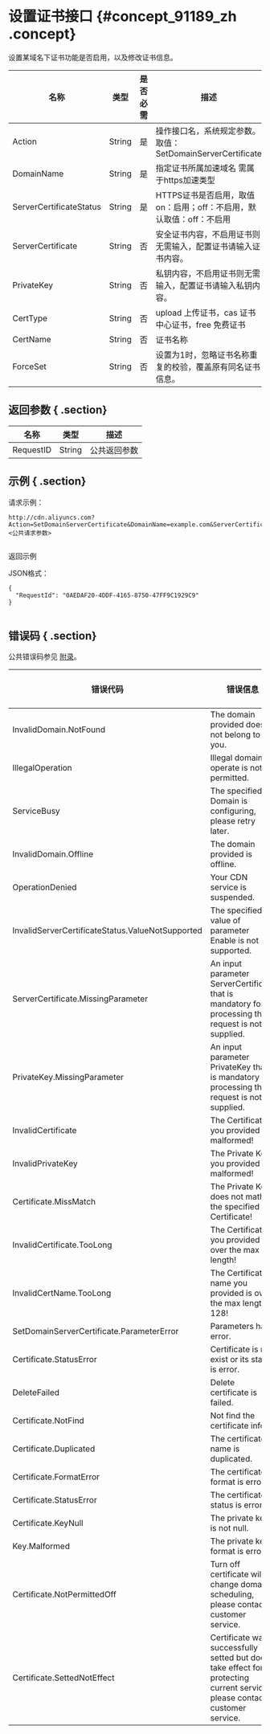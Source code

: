 # 设置证书接口 {#concept_91189_zh .concept}

设置某域名下证书功能是否启用，以及修改证书信息。

|名称|类型|是否必需|描述|
|--|--|----|--|
|Action|String|是|操作接口名，系统规定参数。取值：SetDomainServerCertificate|
|DomainName|String|是|指定证书所属加速域名 需属于https加速类型|
|ServerCertificateStatus|String|是|HTTPS证书是否启用，取值on：启用；off：不启用，默认取值：off：不启用|
|ServerCertificate|String|否|安全证书内容，不启用证书则无需输入，配置证书请输入证书内容。|
|PrivateKey|String|否|私钥内容，不启用证书则无需输入，配置证书请输入私钥内容。|
|CertType|String|否|upload 上传证书，cas 证书中心证书，free 免费证书|
|CertName|String|否|证书名称|
|ForceSet|String|否|设置为1时，忽略证书名称重复的校验，覆盖原有同名证书信息。|

## 返回参数 { .section}

|名称|类型|描述|
|--|--|--|
|RequestID|String|公共返回参数|

## 示例 { .section}

请求示例：

```
http://cdn.aliyuncs.com?Action=SetDomainServerCertificate&DomainName=example.com&ServerCertificateStatus=on&ServerCertificate=xxx&PrivateKey=yyy&<公共请求参数>


```

返回示例

JSON格式：

```language-json
{
  "RequestId": "0AEDAF20-4DDF-4165-8750-47FF9C1929C9"
}


```

## 错误码 { .section}

公共错误码参见 [附录](https://help.aliyun.com/document_detail/cdn/api-reference/appendix.html)。

|错误代码|错误信息|HTTP 状态码|描述|
|----|----|--------|--|
|InvalidDomain.NotFound|The domain provided does not belong to you.|404|域名不存在或不属于当前用户|
|IllegalOperation|Illegal domain operate is not permitted.|403|没有权限执行当前操作|
|ServiceBusy|The specified Domain is configuring, please retry later.|403|域名正在配置中, 请稍后再试|
|InvalidDomain.Offline|The domain provided is offline.|400|域名已下线|
|OperationDenied|Your CDN service is suspended.|403|该账号已经欠费，请充值；|
|InvalidServerCertificateStatus.ValueNotSupported|The specified value of parameter Enable is not supported.|400|ServerCertificateStatus的值不合法|
|ServerCertificate.MissingParameter|An input parameter ServerCertificate that is mandatory for processing the request is not supplied.|400|ServerCertificate参数缺失|
|PrivateKey.MissingParameter|An input parameter PrivateKey that is mandatory for processing the request is not supplied.|400|PrivateKey参数缺失|
|InvalidCertificate|The Certificate you provided is malformed!|400|证书内容不合法|
|InvalidPrivateKey|The Private Key you provided is malformed!|400|私钥内容不合法|
|Certificate.MissMatch|The Private Key does not math the specified Certificate!|400|证书和私钥不匹配|
|InvalidCertificate.TooLong|The Certificate you provided is over the max length!|400|证书内容超过长度限制|
|InvalidCertName.TooLong|The Certificate name you provided is over the max length 128!|400|证书名称不能超过128个字符.|
|SetDomainServerCertificate.ParameterError|Parameters have error.|400|参数错误|
|Certificate.StatusError|Certificate is not exist or its status is error.|400|证书不存在或证书状态错误|
|DeleteFailed|Delete certificate is failed.|400|删除证书失败|
|Certificate.NotFind|Not find the certificate info.|400|没有查到相应证书|
|Certificate.Duplicated|The certificate name is duplicated.|400|证书名称重复|
|Certificate.FormatError|The certificate format is error.|400|证书格式错误|
|Certificate.StatusError|The certificate status is error.|400|证书状态错误|
|Certificate.KeyNull|The private key is not null.|400|私钥不能为空|
|Key.Malformed|The private key format is error.|400|私钥格式错误|
|Certificate.NotPermittedOff|Turn off certificate will change domain scheduling, please contact customer service.|400|关闭证书会影响该域名调度，请联系客服调整|
|Certificate.SettedNotEffect|Certificate was successfully setted but does't take effect for protecting current service, please contact customer service.|400|证书已经设置成功，但为保护当前服务还未生效，请联系客服处理|

